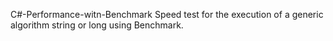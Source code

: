 C#-Performance-witn-Benchmark
Speed test for the execution of a generic algorithm string or long using Benchmark.
